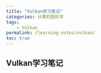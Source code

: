 ```yaml
---
title: "Vulkan学习笔记"
categories: 计算机图形学
tags:
    - Vulkan
permalink: /learning-notes/vulkan/
toc: true
---
```


## Vulkan学习笔记
